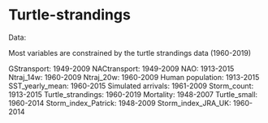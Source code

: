 # Turtle-strandings


Data: 

Most variables are constrained by the turtle strandings data (1960-2019) 

GStransport: 1949-2009
NACtransport: 1949-2009 
NAO: 1913-2015
Ntraj_14w: 1960-2009 
Ntraj_20w: 1960-2009
Human population: 1913-2015 
SST_yearly_mean: 1960-2015
Simulated arrivals: 1961-2009 
Storm_count: 1913-2015
Turtle_strandings: 1960-2019 
Mortality: 1948-2007 
Turtle_small: 1960-2014 
Storm_index_Patrick: 1948-2009 
Storm_index_JRA_UK: 1960-2014 

